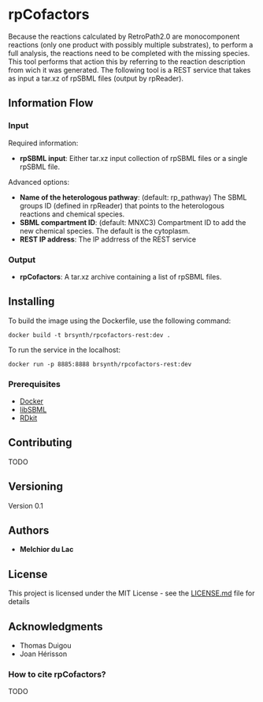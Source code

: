 # rpCofactors

Because the reactions calculated by RetroPath2.0 are monocomponent reactions (only one product with possibly multiple substrates), to perform a full analysis, the reactions need to be completed with the missing species. This tool performs that action this by referring to the reaction description from wich it was generated. The following tool is a REST service that takes as input a tar.xz of rpSBML files (output by rpReader).

## Information Flow

### Input

Required information:
* **rpSBML input**: Either tar.xz input collection of rpSBML files or a single rpSBML file.

Advanced options:
* **Name of the heterologous pathway**: (default: rp_pathway) The SBML groups ID (defined in rpReader) that points to the heterologous reactions and chemical species.
* **SBML compartment ID**: (default: MNXC3) Compartment ID to add the new chemical species. The default is the cytoplasm.
* **REST IP address**: The IP addrress of the REST service

### Output

* **rpCofactors**: A tar.xz archive containing a list of rpSBML files.

## Installing

To build the image using the Dockerfile, use the following command:

```
docker build -t brsynth/rpcofactors-rest:dev .
```

To run the service in the localhost:

```
docker run -p 8885:8888 brsynth/rpcofactors-rest:dev
```

### Prerequisites

* [Docker](https://docs.docker.com/v17.09/engine/installation/)
* [libSBML](http://sbml.org/Software/libSBML)
* [RDkit](https://www.rdkit.org)

## Contributing

TODO

## Versioning

Version 0.1

## Authors

* **Melchior du Lac**

## License

This project is licensed under the MIT License - see the [LICENSE.md](LICENSE.md) file for details

## Acknowledgments

* Thomas Duigou
* Joan Hérisson

### How to cite rpCofactors?

TODO
